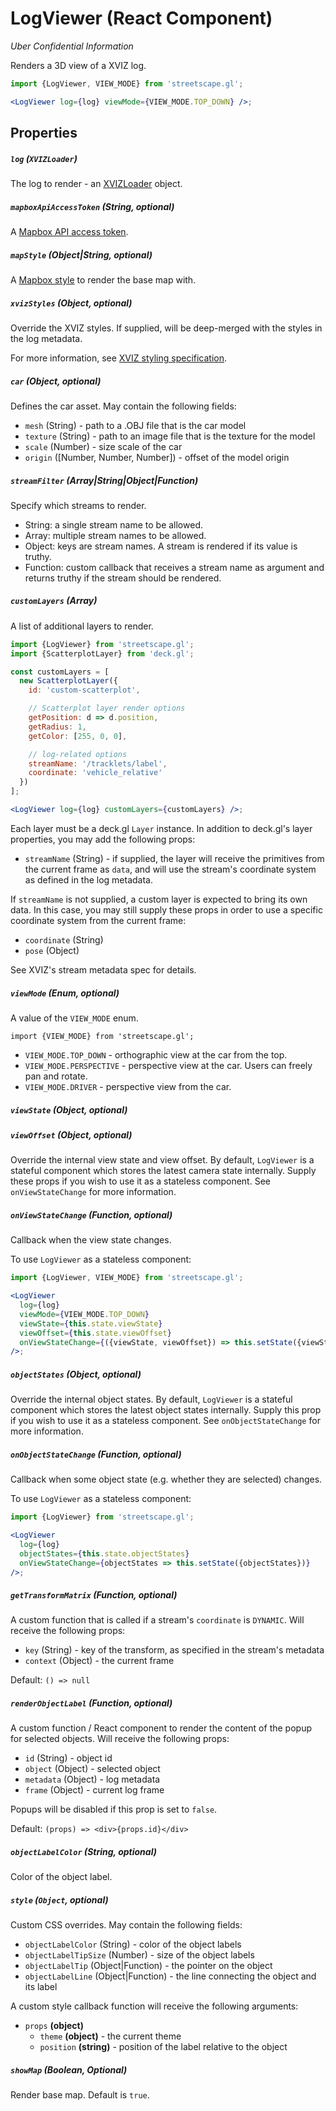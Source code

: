 # LogViewer (React Component)

_Uber Confidential Information_

Renders a 3D view of a XVIZ log.

```jsx
import {LogViewer, VIEW_MODE} from 'streetscape.gl';

<LogViewer log={log} viewMode={VIEW_MODE.TOP_DOWN} />;
```

## Properties

##### `log` (`XVIZLoader`)

The log to render - an [XVIZLoader](/docs/api-reference/xviz-loader-interface.md) object.

##### `mapboxApiAccessToken` (String, optional)

A [Mapbox API access token](https://www.mapbox.com).

##### `mapStyle` (Object|String, optional)

A [Mapbox style](https://www.mapbox.com/mapbox-gl-js/api/#map) to render the base map with.

##### `xvizStyles` (Object, optional)

Override the XVIZ styles. If supplied, will be deep-merged with the styles in the log metadata.

For more information, see
[XVIZ styling specification](https://github.com/uber/xviz/blob/master/docs/protocol-schema/style-specification.md).

##### `car` (Object, optional)

Defines the car asset. May contain the following fields:

- `mesh` (String) - path to a .OBJ file that is the car model
- `texture` (String) - path to an image file that is the texture for the model
- `scale` (Number) - size scale of the car
- `origin` ([Number, Number, Number]) - offset of the model origin

##### `streamFilter` (Array|String|Object|Function)

Specify which streams to render.

- String: a single stream name to be allowed.
- Array: multiple stream names to be allowed.
- Object: keys are stream names. A stream is rendered if its value is truthy.
- Function: custom callback that receives a stream name as argument and returns truthy if the stream
  should be rendered.

##### `customLayers` (Array)

A list of additional layers to render.

```jsx
import {LogViewer} from 'streetscape.gl';
import {ScatterplotLayer} from 'deck.gl';

const customLayers = [
  new ScatterplotLayer({
    id: 'custom-scatterplot',

    // Scatterplot layer render options
    getPosition: d => d.position,
    getRadius: 1,
    getColor: [255, 0, 0],

    // log-related options
    streamName: '/tracklets/label',
    coordinate: 'vehicle_relative'
  })
];

<LogViewer log={log} customLayers={customLayers} />;
```

Each layer must be a deck.gl `Layer` instance. In addition to deck.gl's layer properties, you may
add the following props:

- `streamName` (String) - if supplied, the layer will receive the primitives from the current frame
  as `data`, and will use the stream's coordinate system as defined in the log metadata.

If `streamName` is not supplied, a custom layer is expected to bring its own data. In this case, you
may still supply these props in order to use a specific coordinate system from the current frame:

- `coordinate` (String)
- `pose` (Object)

See XVIZ's stream metadata spec for details.

##### `viewMode` (Enum, optional)

A value of the `VIEW_MODE` enum.

```
import {VIEW_MODE} from 'streetscape.gl';
```

- `VIEW_MODE.TOP_DOWN` - orthographic view at the car from the top.
- `VIEW_MODE.PERSPECTIVE` - perspective view at the car. Users can freely pan and rotate.
- `VIEW_MODE.DRIVER` - perspective view from the car.

##### `viewState` (Object, optional)

##### `viewOffset` (Object, optional)

Override the internal view state and view offset. By default, `LogViewer` is a stateful component
which stores the latest camera state internally. Supply these props if you wish to use it as a
stateless component. See `onViewStateChange` for more information.

##### `onViewStateChange` (Function, optional)

Callback when the view state changes.

To use `LogViewer` as a stateless component:

```jsx
import {LogViewer, VIEW_MODE} from 'streetscape.gl';

<LogViewer
  log={log}
  viewMode={VIEW_MODE.TOP_DOWN}
  viewState={this.state.viewState}
  viewOffset={this.state.viewOffset}
  onViewStateChange={({viewState, viewOffset}) => this.setState({viewState, viewOffset})}
/>;
```

##### `objectStates` (Object, optional)

Override the internal object states. By default, `LogViewer` is a stateful component which stores
the latest object states internally. Supply this prop if you wish to use it as a stateless
component. See `onObjectStateChange` for more information.

##### `onObjectStateChange` (Function, optional)

Callback when some object state (e.g. whether they are selected) changes.

To use `LogViewer` as a stateless component:

```jsx
import {LogViewer} from 'streetscape.gl';

<LogViewer
  log={log}
  objectStates={this.state.objectStates}
  onViewStateChange={objectStates => this.setState({objectStates})}
/>;
```

##### `getTransformMatrix` (Function, optional)

A custom function that is called if a stream's `coordinate` is `DYNAMIC`. Will receive the following
props:

- `key` (String) - key of the transform, as specified in the stream's metadata
- `context` (Object) - the current frame

Default: `() => null`

##### `renderObjectLabel` (Function, optional)

A custom function / React component to render the content of the popup for selected objects. Will
receive the following props:

- `id` (String) - object id
- `object` (Object) - selected object
- `metadata` (Object) - log metadata
- `frame` (Object) - current log frame

Popups will be disabled if this prop is set to `false`.

Default: `(props) => <div>{props.id}</div>`

##### `objectLabelColor` (String, optional)

Color of the object label.

##### `style` (`Object`, optional)

Custom CSS overrides. May contain the following fields:

- `objectLabelColor` (String) - color of the object labels
- `objectLabelTipSize` (Number) - size of the object labels
- `objectLabelTip` (Object|Function) - the pointer on the object
- `objectLabelLine` (Object|Function) - the line connecting the object and its label

A custom style callback function will receive the following arguments:

- `props` **(object)**
  - `theme` **(object)** - the current theme
  - `position` **(string)** - position of the label relative to the object

##### `showMap` (Boolean, Optional)

Render base map. Default is `true`.